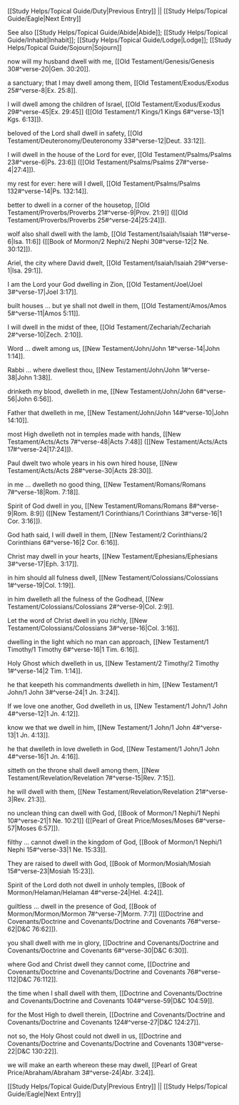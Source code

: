 [[Study Helps/Topical Guide/Duty|Previous Entry]]  ||  [[Study Helps/Topical Guide/Eagle|Next Entry]]

 See also [[Study Helps/Topical Guide/Abide|Abide]]; [[Study Helps/Topical Guide/Inhabit|Inhabit]]; [[Study Helps/Topical Guide/Lodge|Lodge]]; [[Study Helps/Topical Guide/Sojourn|Sojourn]]

 now will my husband dwell with me, [[Old Testament/Genesis/Genesis 30#^verse-20|Gen. 30:20]].

 a sanctuary; that I may dwell among them, [[Old Testament/Exodus/Exodus 25#^verse-8|Ex. 25:8]].

 I will dwell among the children of Israel, [[Old Testament/Exodus/Exodus 29#^verse-45|Ex. 29:45]] ([[Old Testament/1 Kings/1 Kings 6#^verse-13|1 Kgs. 6:13]]).

 beloved of the Lord shall dwell in safety, [[Old Testament/Deuteronomy/Deuteronomy 33#^verse-12|Deut. 33:12]].

 I will dwell in the house of the Lord for ever, [[Old Testament/Psalms/Psalms 23#^verse-6|Ps. 23:6]] ([[Old Testament/Psalms/Psalms 27#^verse-4|27:4]]).

 my rest for ever: here will I dwell, [[Old Testament/Psalms/Psalms 132#^verse-14|Ps. 132:14]].

 better to dwell in a corner of the housetop, [[Old Testament/Proverbs/Proverbs 21#^verse-9|Prov. 21:9]] ([[Old Testament/Proverbs/Proverbs 25#^verse-24|25:24]]).

 wolf also shall dwell with the lamb, [[Old Testament/Isaiah/Isaiah 11#^verse-6|Isa. 11:6]] ([[Book of Mormon/2 Nephi/2 Nephi 30#^verse-12|2 Ne. 30:12]]).

 Ariel, the city where David dwelt, [[Old Testament/Isaiah/Isaiah 29#^verse-1|Isa. 29:1]].

 I am the Lord your God dwelling in Zion, [[Old Testament/Joel/Joel 3#^verse-17|Joel 3:17]].

 built houses ... but ye shall not dwell in them, [[Old Testament/Amos/Amos 5#^verse-11|Amos 5:11]].

 I will dwell in the midst of thee, [[Old Testament/Zechariah/Zechariah 2#^verse-10|Zech. 2:10]].

 Word ... dwelt among us, [[New Testament/John/John 1#^verse-14|John 1:14]].

 Rabbi ... where dwellest thou, [[New Testament/John/John 1#^verse-38|John 1:38]].

 drinketh my blood, dwelleth in me, [[New Testament/John/John 6#^verse-56|John 6:56]].

 Father that dwelleth in me, [[New Testament/John/John 14#^verse-10|John 14:10]].

 most High dwelleth not in temples made with hands, [[New Testament/Acts/Acts 7#^verse-48|Acts 7:48]] ([[New Testament/Acts/Acts 17#^verse-24|17:24]]).

 Paul dwelt two whole years in his own hired house, [[New Testament/Acts/Acts 28#^verse-30|Acts 28:30]].

 in me ... dwelleth no good thing, [[New Testament/Romans/Romans 7#^verse-18|Rom. 7:18]].

 Spirit of God dwell in you, [[New Testament/Romans/Romans 8#^verse-9|Rom. 8:9]] ([[New Testament/1 Corinthians/1 Corinthians 3#^verse-16|1 Cor. 3:16]]).

 God hath said, I will dwell in them, [[New Testament/2 Corinthians/2 Corinthians 6#^verse-16|2 Cor. 6:16]].

 Christ may dwell in your hearts, [[New Testament/Ephesians/Ephesians 3#^verse-17|Eph. 3:17]].

 in him should all fulness dwell, [[New Testament/Colossians/Colossians 1#^verse-19|Col. 1:19]].

 in him dwelleth all the fulness of the Godhead, [[New Testament/Colossians/Colossians 2#^verse-9|Col. 2:9]].

 Let the word of Christ dwell in you richly, [[New Testament/Colossians/Colossians 3#^verse-16|Col. 3:16]].

 dwelling in the light which no man can approach, [[New Testament/1 Timothy/1 Timothy 6#^verse-16|1 Tim. 6:16]].

 Holy Ghost which dwelleth in us, [[New Testament/2 Timothy/2 Timothy 1#^verse-14|2 Tim. 1:14]].

 he that keepeth his commandments dwelleth in him, [[New Testament/1 John/1 John 3#^verse-24|1 Jn. 3:24]].

 If we love one another, God dwelleth in us, [[New Testament/1 John/1 John 4#^verse-12|1 Jn. 4:12]].

 know we that we dwell in him, [[New Testament/1 John/1 John 4#^verse-13|1 Jn. 4:13]].

 he that dwelleth in love dwelleth in God, [[New Testament/1 John/1 John 4#^verse-16|1 Jn. 4:16]].

 sitteth on the throne shall dwell among them, [[New Testament/Revelation/Revelation 7#^verse-15|Rev. 7:15]].

 he will dwell with them, [[New Testament/Revelation/Revelation 21#^verse-3|Rev. 21:3]].

 no unclean thing can dwell with God, [[Book of Mormon/1 Nephi/1 Nephi 10#^verse-21|1 Ne. 10:21]] ([[Pearl of Great Price/Moses/Moses 6#^verse-57|Moses 6:57]]).

 filthy ... cannot dwell in the kingdom of God, [[Book of Mormon/1 Nephi/1 Nephi 15#^verse-33|1 Ne. 15:33]].

 They are raised to dwell with God, [[Book of Mormon/Mosiah/Mosiah 15#^verse-23|Mosiah 15:23]].

 Spirit of the Lord doth not dwell in unholy temples, [[Book of Mormon/Helaman/Helaman 4#^verse-24|Hel. 4:24]].

 guiltless ... dwell in the presence of God, [[Book of Mormon/Mormon/Mormon 7#^verse-7|Morm. 7:7]] ([[Doctrine and Covenants/Doctrine and Covenants/Doctrine and Covenants 76#^verse-62|D&C 76:62]]).

 you shall dwell with me in glory, [[Doctrine and Covenants/Doctrine and Covenants/Doctrine and Covenants 6#^verse-30|D&C 6:30]].

 where God and Christ dwell they cannot come, [[Doctrine and Covenants/Doctrine and Covenants/Doctrine and Covenants 76#^verse-112|D&C 76:112]].

 the time when I shall dwell with them, [[Doctrine and Covenants/Doctrine and Covenants/Doctrine and Covenants 104#^verse-59|D&C 104:59]].

 for the Most High to dwell therein, [[Doctrine and Covenants/Doctrine and Covenants/Doctrine and Covenants 124#^verse-27|D&C 124:27]].

 not so, the Holy Ghost could not dwell in us, [[Doctrine and Covenants/Doctrine and Covenants/Doctrine and Covenants 130#^verse-22|D&C 130:22]].

 we will make an earth whereon these may dwell, [[Pearl of Great Price/Abraham/Abraham 3#^verse-24|Abr. 3:24]].

[[Study Helps/Topical Guide/Duty|Previous Entry]]  ||  [[Study Helps/Topical Guide/Eagle|Next Entry]]